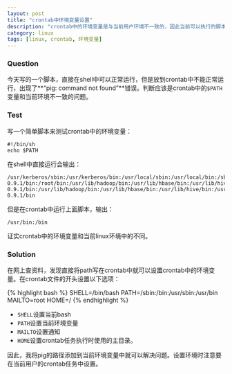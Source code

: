 ```yaml
---
layout: post
title: "crontab中环境变量设置"
description: "crontab中的环境变量是与当前用户环境不一致的，因此当前可以执行的脚本不一定能在crontab中执行"
category: linux
tags: [linux, crontab, 环境变量]
---
```


### Question

今天写的一个脚本，直接在shell中可以正常运行，但是放到crontab中不能正常运行，出现了**“pig: command not found”**错误。判断应该是crontab中的`$PATH`变量和当前环境不一致的问题。

<!-- more -->
### Test

写一个简单脚本来测试crontab中的环境变量：

	#!/bin/sh
	echo $PATH

在shell中直接运行会输出：

	/usr/kerberos/sbin:/usr/kerberos/bin:/usr/local/sbin:/usr/local/bin:/sbin:/bin:/usr/sbin:/usr/bin:/usr/lib/hadoop/bin:/usr/lib/hbase/bin:/usr/lib/hive/bin:/usr/lib/pig-0.9.1/bin:/root/bin:/usr/lib/hadoop/bin:/usr/lib/hbase/bin:/usr/lib/hive/bin:/usr/lib/pig-0.9.1/bin:/usr/lib/hadoop/bin:/usr/lib/hbase/bin:/usr/lib/hive/bin:/usr/lib/pig-0.9.1/bin

但是在crontab中运行上面脚本，输出：

	/usr/bin:/bin

证实crontab中的环境变量和当前linux环境中的不同。

### Solution

在网上查资料，发现直接将path写在crontab中就可以设置crontab中的环境变量。在crontab文件的开头设置以下选项：
	
{% highlight bash %}
SHELL=/bin/bash
PATH=/sbin:/bin:/usr/sbin:/usr/bin
MAILTO=root
HOME=/
{% endhighlight %}

- `SHELL`设置当前bash
- `PATH`设置当前环境变量
- `MAILTO`设置通知
- `HOME`设置crontab任务执行时使用的主目录。

因此，我将pig的路径添加到当前环境变量中就可以解决问题。设置环境时注意要在当前用户的crontab任务中设置。



